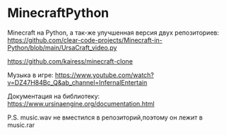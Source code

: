 # MinecraftPython

Minecraft на Python, а так-же улучшенная версия двух репозиториев:
https://github.com/clear-code-projects/Minecraft-in-Python/blob/main/UrsaCraft_video.py


https://github.com/kairess/minecraft-clone

Музыка в игре: https://www.youtube.com/watch?v=DZ47H84Bc_Q&ab_channel=InfernalEntertain

Документация на библиотеку: https://www.ursinaengine.org/documentation.html

P.S. music.wav не вместился в репозиторий,поэтому он лежит в music.rar
